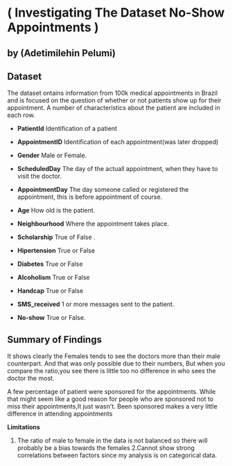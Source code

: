 # (  Investigating The Dataset No-Show Appointments )
## by (Adetimilehin  Pelumi)


## Dataset

The dataset ontains information from 100k medical appointments in Brazil and is focused on the question of whether or not patients show up
for their appointment. A number of characteristics about the patient are included in each row.

* **PatientId** Identification of a patient
* **AppointmentID** Identification of each appointment(was later dropped)

* **Gender** Male or Female.

* **ScheduledDay** The day of the actuall appointment, when they have to visit the doctor.

* **AppointmentDay** The day someone called or registered the appointment, this is before appointment of course.

* **Age** How old is the patient.

* **Neighbourhood** Where the appointment takes place.

* **Scholarship** True of False .

* **Hipertension** True or False

* **Diabetes** True or False

* **Alcoholism** True or False

* **Handcap** True or False

* **SMS_received** 1 or more messages sent to the patient.

* **No-show** True or False.


## Summary of Findings

It shows clearly the Females tends to see the doctors more than their male counterpart. And that was only possible due to their numbers, But when you compare the ratio,you see there is little too no difference in who sees the doctor the most.


A few percentage of patient were sponsored for the appointments. While that might seem like a good reason for people who are sponsored not to miss their appointments,It just wasn't. Been sponsored makes a very little difference in attending appointments

**Limitations**
1. The ratio of male to female in the data is not balanced so there will probably be a bias towards the females
2.Cannot show strong correlations between factors since my analysis is on  categorical data.
